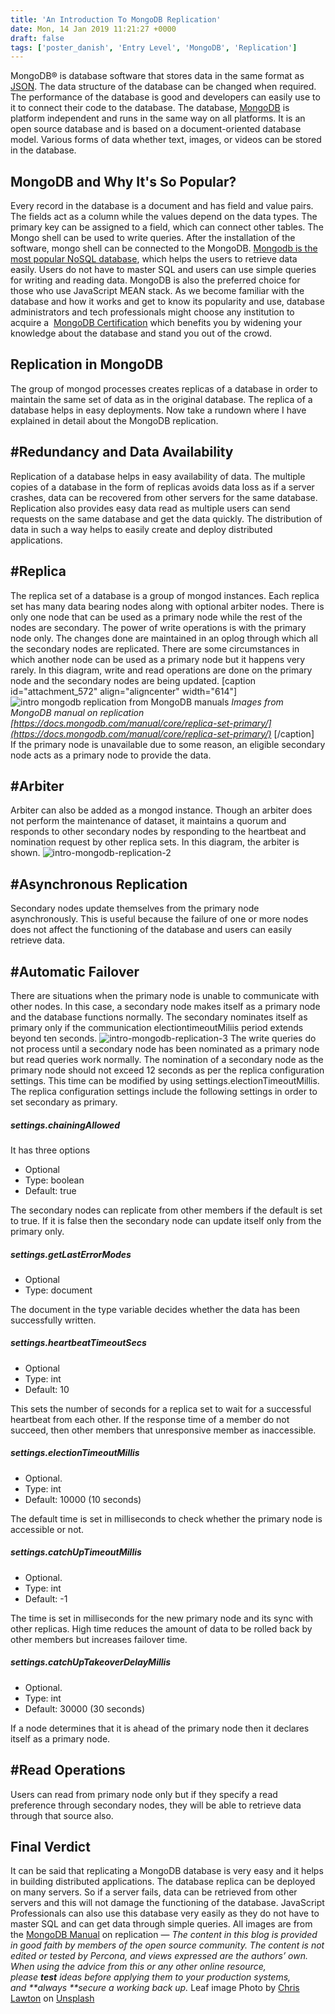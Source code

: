 ```yaml
---
title: 'An Introduction To MongoDB Replication'
date: Mon, 14 Jan 2019 11:21:27 +0000
draft: false
tags: ['poster_danish', 'Entry Level', 'MongoDB', 'Replication']
---
```


MongoDB® is database software that stores data in the same format as [JSON](https://www.json.org/). The data structure of the database can be changed when required. The performance of the database is good and developers can easily use to it to connect their code to the database. The database, [MongoDB](https://youtu.be/_ErXhxZV4uQ) is platform independent and runs in the same way on all platforms. It is an open source database and is based on a document-oriented database model. Various forms of data whether text, images, or videos can be stored in the database.

MongoDB and Why It's So Popular?
--------------------------------

Every record in the database is a document and has field and value pairs. The fields act as a column while the values depend on the data types. The primary key can be assigned to a field, which can connect other tables. The Mongo shell can be used to write queries. After the installation of the software, mongo shell can be connected to the MongoDB. [Mongodb is the most popular NoSQL database](https://hub.packtpub.com/mongodb-popular-nosql-database-today/), which helps the users to retrieve data easily. Users do not have to master SQL and users can use simple queries for writing and reading data. MongoDB is also the preferred choice for those who use JavaScript MEAN stack. As we become familiar with the database and how it works and get to know its popularity and use, database administrators and tech professionals might choose any institution to acquire a  [MongoDB Certification](https://www.simplilearn.com/big-data-and-analytics/mongodb-certification-training) which benefits you by widening your knowledge about the database and stand you out of the crowd.

Replication in MongoDB
----------------------

The group of mongod processes creates replicas of a database in order to maintain the same set of data as in the original database. The replica of a database helps in easy deployments. Now take a rundown where I have explained in detail about the MongoDB replication.

#Redundancy and Data Availability
---------------------------------

Replication of a database helps in easy availability of data. The multiple copies of a database in the form of replicas avoids data loss as if a server crashes, data can be recovered from other servers for the same database. Replication also provides easy data read as multiple users can send requests on the same database and get the data quickly. The distribution of data in such a way helps to easily create and deploy distributed applications.

#Replica
--------

The replica set of a database is a group of mongod instances. Each replica set has many data bearing nodes along with optional arbiter nodes. There is only one node that can be used as a primary node while the rest of the nodes are secondary. The power of write operations is with the primary node only. The changes done are maintained in an oplog through which all the secondary nodes are replicated. There are some circumstances in which another node can be used as a primary node but it happens very rarely. In this diagram, write and read operations are done on the primary node and the secondary nodes are being updated. \[caption id="attachment\_572" align="aligncenter" width="614"\]![intro mongodb replication from MongoDB manuals](https://www.percona.com/community-blog/wp-content/uploads/2019/01/intro-mongodb-replication-1.png) _Images from MongoDB manual on replication [https://docs.mongodb.com/manual/core/replica-set-primary/](https://docs.mongodb.com/manual/core/replica-set-primary/)_ \[/caption\]   If the primary node is unavailable due to some reason, an eligible secondary node acts as a primary node to provide the data.

#Arbiter
--------

Arbiter can also be added as a mongod instance. Though an arbiter does not perform the maintenance of dataset, it maintains a quorum and responds to other secondary nodes by responding to the heartbeat and nomination request by other replica sets. In this diagram, the arbiter is shown. ![intro-mongodb-replication-2](https://www.percona.com/community-blog/wp-content/uploads/2019/01/intro-mongodb-replication-2.png)

#Asynchronous Replication
-------------------------

Secondary nodes update themselves from the primary node asynchronously. This is useful because the failure of one or more nodes does not affect the functioning of the database and users can easily retrieve data.

#Automatic Failover
-------------------

There are situations when the primary node is unable to communicate with other nodes. In this case, a secondary node makes itself as a primary node and the database functions normally. The secondary nominates itself as primary only if the communication electiontimeoutMiliis period extends beyond ten seconds. ![intro-mongodb-replication-3](https://www.percona.com/community-blog/wp-content/uploads/2019/01/intro-mongodb-replication-3.png) The write queries do not process until a secondary node has been nominated as a primary node but read queries work normally. The nomination of a secondary node as the primary node should not exceed 12 seconds as per the replica configuration settings. This time can be modified by using settings.electionTimeoutMillis. The replica configuration settings include the following settings in order to set secondary as primary.

##### settings.chainingAllowed

It has three options

*   Optional
*   Type: boolean
*   Default: true

The secondary nodes can replicate from other members if the default is set to true. If it is false then the secondary node can update itself only from the primary only.

##### settings.getLastErrorModes

*   Optional
*   Type: document

The document in the type variable decides whether the data has been successfully written.

##### settings.heartbeatTimeoutSecs

*   Optional
*   Type: int
*   Default: 10

This sets the number of seconds for a replica set to wait for a successful heartbeat from each other. If the response time of a member do not succeed, then other members that unresponsive member as inaccessible.

##### settings.electionTimeoutMillis

*   Optional.
*   Type: int
*   Default: 10000 (10 seconds)

The default time is set in milliseconds to check whether the primary node is accessible or not.

##### settings.catchUpTimeoutMillis

*   Optional.
*   Type: int
*   Default: -1

The time is set in milliseconds for the new primary node and its sync with other replicas. High time reduces the amount of data to be rolled back by other members but increases failover time.

##### settings.catchUpTakeoverDelayMillis

*   Optional.
*   Type: int
*   Default: 30000 (30 seconds)

If a node determines that it is ahead of the primary node then it declares itself as a primary node.

#Read Operations
----------------

Users can read from primary node only but if they specify a read preference through secondary nodes, they will be able to retrieve data through that source also.

Final Verdict
-------------

It can be said that replicating a MongoDB database is very easy and it helps in building distributed applications. The database replica can be deployed on many servers. So if a server fails, data can be retrieved from other servers and this will not damage the functioning of the database. JavaScript Professionals can also use this database very easily as they do not have to master SQL and can get data through simple queries. All images are from the [MongoDB Manual](https://docs.mongodb.com/manual/replication/) on replication — _The content in this blog is provided in good faith by members of the open source community. The content is not edited or tested by Percona, and views expressed are the authors’ own. When using the advice from this or any other online resource, please **test** ideas before applying them to your production systems, and **always **secure a working back up._ Leaf image Photo by [Chris Lawton](https://unsplash.com/photos/c0rIh0nFTFU?utm_source=unsplash&utm_medium=referral&utm_content=creditCopyText) on [Unsplash](https://unsplash.com/search/photos/leaf?utm_source=unsplash&utm_medium=referral&utm_content=creditCopyText)